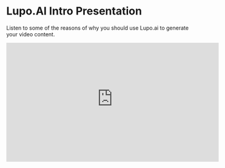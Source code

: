# Lupo.AI Intro Presentation

Listen to some of the reasons of why you should use Lupo.ai to generate your video content.

<iframe width="560" height="315"
src="https://lupostorageaccount.blob.core.windows.net/demo-videos/lupo/lupo_ai_demo_lupo_demo_presentation.mp4" 
frameborder="0" 
allow="accelerometer; autoplay; encrypted-media; gyroscope; picture-in-picture" 
allowfullscreen></iframe>